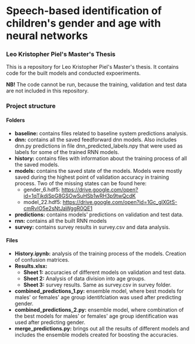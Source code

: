 # Speech-based identification of children's gender and age with neural networks
### Leo Kristopher Piel's Master's Thesis
This is a repository for Leo Kristopher Piel's Master's thesis. It contains code for the built models and conducted expoeriments. 
  
**NB!** The code cannot be run, because the training, validation and test data are not included in this repository. 
### Project structure
#### Folders
* **baseline:** contains files related to baseline system predictions analysis.
* **dnn:** contains all the saved feedforward dnn models. Also includes dnn.py predictions in file dnn_predicted_labels.npy that were used as labels for some of the trained RNN models.
* **history:** contains files with information about the training process of all the saved models.
* **models:** contains the saved state of the models. Models were mostly saved during the highest point of validation accuracy in training process. Two of the missing states can be found here:
  * gender_6.hdf5: https://drive.google.com/open?id=1qTjkdjSpG8GSOwSuHSb1wRH3p9twQcdK
  * model_22.hdf5: https://drive.google.com/open?id=1Gc_glXGtS-cmRvlO5e2sNtJaWggR0QE1
* **predictions:** contains models' predictions on validation and test data.
* **rnn:** contains all the built RNN models
* **survey:** contains survey results in survey.csv and data analysis.
#### Files
* **History.ipynb:** analysis of the training process of the models. Creation of confusion matrices.
* **Results.xlsx:**
  * **Sheet 1:** accuracies of different models on validation and test data.
  * **Sheet 2:** Analysis of data division into age groups.
  * **Sheet 3:** survey results. Same as survey.csv in survey folder.
* **combined_predictions_1.py:** ensemble model, where best models for males' or females' age group identifciation was used after predicting gender.
* **combined_predictions_2.py:** ensemble model, where combination of the best models for males' or females' age group identification was used after predicting gender.
* **merge_predictions.py:** brings out all the results of different models and includes the ensemble models created for boosting the accuracies.

